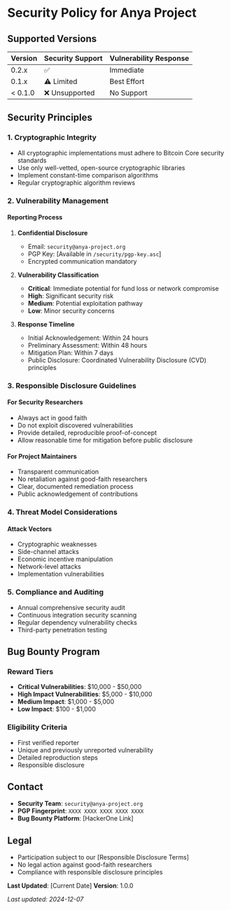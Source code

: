 # Security Policy for Anya Project

## Supported Versions

| Version | Security Support | Vulnerability Response |
| ------- | ---------------- | ---------------------- |
| 0.2.x   | :white_check_mark: | Immediate |
| 0.1.x   | :warning: Limited | Best Effort |
| < 0.1.0 | :x: Unsupported   | No Support |

## Security Principles

### 1. Cryptographic Integrity
- All cryptographic implementations must adhere to Bitcoin Core security standards
- Use only well-vetted, open-source cryptographic libraries
- Implement constant-time comparison algorithms
- Regular cryptographic algorithm reviews

### 2. Vulnerability Management

#### Reporting Process
1. **Confidential Disclosure**
   - Email: `security@anya-project.org`
   - PGP Key: [Available in `/security/pgp-key.asc`]
   - Encrypted communication mandatory

2. **Vulnerability Classification**
   - **Critical**: Immediate potential for fund loss or network compromise
   - **High**: Significant security risk
   - **Medium**: Potential exploitation pathway
   - **Low**: Minor security concerns

3. **Response Timeline**
   - Initial Acknowledgement: Within 24 hours
   - Preliminary Assessment: Within 48 hours
   - Mitigation Plan: Within 7 days
   - Public Disclosure: Coordinated Vulnerability Disclosure (CVD) principles

### 3. Responsible Disclosure Guidelines

#### For Security Researchers
- Always act in good faith
- Do not exploit discovered vulnerabilities
- Provide detailed, reproducible proof-of-concept
- Allow reasonable time for mitigation before public disclosure

#### For Project Maintainers
- Transparent communication
- No retaliation against good-faith researchers
- Clear, documented remediation process
- Public acknowledgement of contributions

### 4. Threat Model Considerations

#### Attack Vectors
- Cryptographic weaknesses
- Side-channel attacks
- Economic incentive manipulation
- Network-level attacks
- Implementation vulnerabilities

### 5. Compliance and Auditing

- Annual comprehensive security audit
- Continuous integration security scanning
- Regular dependency vulnerability checks
- Third-party penetration testing

## Bug Bounty Program

### Reward Tiers
- **Critical Vulnerabilities**: $10,000 - $50,000
- **High Impact Vulnerabilities**: $5,000 - $10,000
- **Medium Impact**: $1,000 - $5,000
- **Low Impact**: $100 - $1,000

### Eligibility Criteria
- First verified reporter
- Unique and previously unreported vulnerability
- Detailed reproduction steps
- Responsible disclosure

## Contact

- **Security Team**: `security@anya-project.org`
- **PGP Fingerprint**: `XXXX XXXX XXXX XXXX XXXX`
- **Bug Bounty Platform**: [HackerOne Link]

## Legal

- Participation subject to our [Responsible Disclosure Terms]
- No legal action against good-faith researchers
- Compliance with responsible disclosure principles

**Last Updated**: [Current Date]
**Version**: 1.0.0

*Last updated: 2024-12-07*

